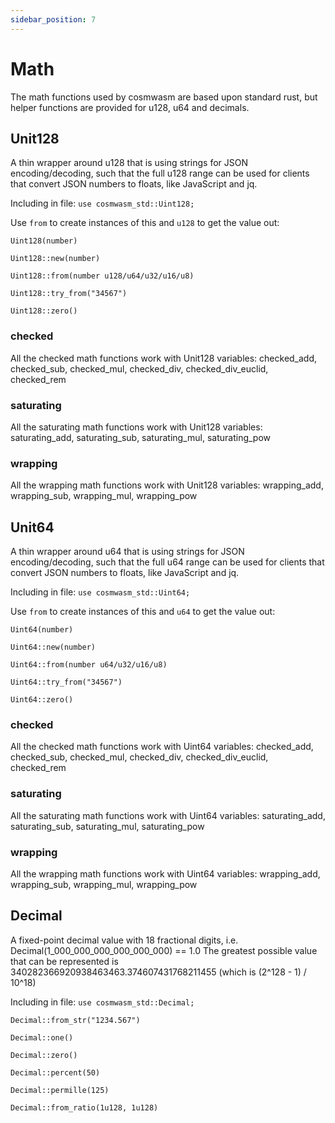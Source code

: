 ```yaml
---
sidebar_position: 7
---
```


# Math
The math functions used by cosmwasm are based upon standard rust, but helper functions are provided for u128, u64 and decimals.  

## Unit128
A thin wrapper around u128 that is using strings for JSON encoding/decoding, such that the full u128 range 
can be used for clients that convert JSON numbers to floats, like JavaScript and jq.

Including in file:
`use cosmwasm_std::Uint128;`

Use `from` to create instances of this and `u128` to get the value out:

`Uint128(number)`

`Uint128::new(number)` 

`Uint128::from(number u128/u64/u32/u16/u8)` 

`Uint128::try_from("34567")`

`Uint128::zero()`

### checked 
All the checked math functions work with Unit128 variables: checked_add, checked_sub, checked_mul, checked_div, checked_div_euclid, checked_rem

### saturating 
All the saturating math functions work with Unit128 variables: saturating_add, saturating_sub, saturating_mul, saturating_pow

### wrapping 
All the wrapping math functions work with Unit128 variables: wrapping_add, wrapping_sub, wrapping_mul, wrapping_pow


## Unit64
A thin wrapper around u64 that is using strings for JSON encoding/decoding, such that the full u64 range 
can be used for clients that convert JSON numbers to floats, like JavaScript and jq.

Including in file:
`use cosmwasm_std::Uint64;`

Use `from` to create instances of this and `u64` to get the value out:

`Uint64(number)` 

`Uint64::new(number)` 

`Uint64::from(number u64/u32/u16/u8)` 

`Uint64::try_from("34567")`

`Uint64::zero()`

### checked 
All the checked math functions work with Uint64 variables: checked_add, checked_sub, checked_mul, checked_div, checked_div_euclid, checked_rem

### saturating 
All the saturating math functions work with Uint64 variables: saturating_add, saturating_sub, saturating_mul, saturating_pow

### wrapping 
All the wrapping math functions work with Uint64 variables: wrapping_add, wrapping_sub, wrapping_mul, wrapping_pow


## Decimal
A fixed-point decimal value with 18 fractional digits, i.e. Decimal(1_000_000_000_000_000_000) == 1.0
The greatest possible value that can be represented is 340282366920938463463.374607431768211455 (which is (2^128 - 1) / 10^18)

Including in file:
`use cosmwasm_std::Decimal;`

`Decimal::from_str("1234.567")`

`Decimal::one()`

`Decimal::zero()`

`Decimal::percent(50)`

`Decimal::permille(125)`

`Decimal::from_ratio(1u128, 1u128)`